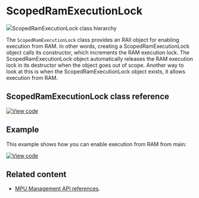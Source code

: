 # ScopedRamExecutionLock

<span class="images">![](https://os.mbed.com/docs/mbed-os/v6.5/mbed-os-api-doxy/classmbed_1_1_scoped_ram_execution_lock.png)<span>ScopedRamExecutionLock class hierarchy</span></span>

The `ScopedRamExecutionLock` class provides an RAII object for enabling execution from RAM. In other words, creating a ScopedRamExecutionLock object calls its constructor, which increments the RAM execution lock. The ScopedRamExecutionLock object automatically releases the RAM execution lock in its destructor when the object goes out of scope. Another way to look at this is when the ScopedRamExecutionLock object exists, it allows execution from RAM.

## ScopedRamExecutionLock class reference

[![View code](https://www.mbed.com/embed/?type=library)](http://os.mbed.com/docs/v6.5/mbed-os-api-doxy/classmbed_1_1_scoped_ram_execution_lock.html)

## Example

This example shows how you can enable execution from RAM from main:

[![View code](https://www.mbed.com/embed/?url=https://github.com/ARMmbed/mbed-os-snippet-ScopedRamExecutionLock/tree/v6.5)](https://github.com/ARMmbed/mbed-os-snippet-ScopedRamExecutionLock/blob/v6.5/main.cpp)

## Related content

- [MPU Management API references](mpu-management.html).
